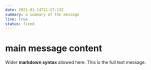 ```yaml
---
date: 2021-01-14T11:27:13Z
summary: a summary of the message
live: true
status: fixed
---
```

 
# main message content
 
Wider **markdown syntax** allowed here. This is the full text message.